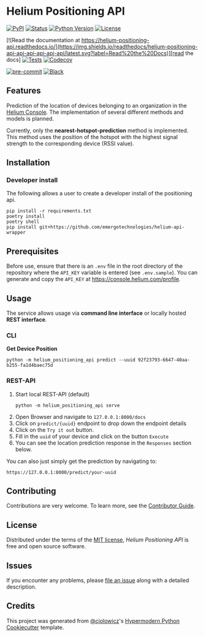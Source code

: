 # Helium Positioning API

[![PyPI](https://img.shields.io/pypi/v/helium-positioning-api.svg)][pypi_]
[![Status](https://img.shields.io/pypi/status/helium-positioning-api.svg)][status]
[![Python Version](https://img.shields.io/pypi/pyversions/helium-positioning-api)][python version]
[![License](https://img.shields.io/pypi/l/helium-positioning-api)][license]

[![Read the documentation at https://helium-positioning-api.readthedocs.io/](https://img.shields.io/readthedocs/helium-positioning-api-api-api-api-api-api/latest.svg?label=Read%20the%20Docs)][read the docs]
[![Tests](https://github.com/emergotechnologies/helium-positioning-api/workflows/Tests/badge.svg)][tests]
[![Codecov](https://codecov.io/gh/emergotechnologies/helium-positioning-api/branch/main/graph/badge.svg)][codecov]

[![pre-commit](https://img.shields.io/badge/pre--commit-enabled-brightgreen?logo=pre-commit&logoColor=white)][pre-commit]
[![Black](https://img.shields.io/badge/code%20style-black-000000.svg)][black]

[pypi_]: https://pypi.org/project/helium-positioning-api/
[status]: https://pypi.org/project/helium-positioning-api/
[python version]: https://pypi.org/project/helium-positioning-api
[read the docs]: https://helium-positioning-api.readthedocs.io/
[tests]: https://github.com/emergotechnologies/helium-positioning-api/actions?workflow=Tests
[codecov]: https://app.codecov.io/gh/emergotechnologies/helium-positioning-api
[pre-commit]: https://github.com/pre-commit/pre-commit
[black]: https://github.com/psf/black

## Features

Prediction of the location of devices belonging to an organization in the [Helium Console](https://console.helium.com/). The implementation of several different methods and models is planned.

Currently, only the **nearest-hotspot-prediction** method is implemented. This method uses the position of the hotspot with the highest signal strength to the corresponding device (RSSI value).

## Installation

### Developer install

The following allows a user to create a developer install of the positioning api.

```console
pip install -r requirements.txt
poetry install
poetry shell
pip install git+https://github.com/emergotechnologies/helium-api-wrapper
```
## Prerequisites

Before use, ensure that there is an `.env` file in the root directory of the repository where the `API_KEY` variable is entered (see `.env.sample`). You can generate and copy the `API_KEY` at https://console.helium.com/profile.

## Usage

The service allows usage via **command line interface** or locally hosted **REST interface**. 


### CLI

**Get Device Position**
```
python -m helium_positioning_api predict --uuid 92f23793-6647-40aa-b255-fa1d4baec75d
```

### REST-API

1. Start local REST-API (default)
    ```
    python -m helium_positioning_api serve
    ```
2. Open Browser and navigate to `127.0.0.1:8000/docs`
3. Click on `predict/{uuid}` endpoint to drop down the endpoint details
4. Click on the `Try it out` button.
5. Fill in the `uuid` of your device and click on the button `Execute`
6. You can see the location prediction response in the `Responses` section below.

You can also just simply get the prediction by navigating to:
```
https://127.0.0.1:8000/predict/your-uuid
```

## Contributing

Contributions are very welcome.
To learn more, see the [Contributor Guide].

## License

Distributed under the terms of the [MIT license][license],
_Helium Positioning API_ is free and open source software.

## Issues

If you encounter any problems,
please [file an issue] along with a detailed description.

## Credits

This project was generated from [@cjolowicz]'s [Hypermodern Python Cookiecutter] template.

[@cjolowicz]: https://github.com/cjolowicz
[pypi]: https://pypi.org/
[hypermodern python cookiecutter]: https://github.com/cjolowicz/cookiecutter-hypermodern-python
[file an issue]: https://github.com/emergotechnologies/helium-positioning-api/issues
[pip]: https://pip.pypa.io/

<!-- github-only -->

[license]: https://github.com/emergotechnologies/helium-positioning-api/blob/main/LICENSE
[contributor guide]: https://github.com/emergotechnologies/helium-positioning-api/blob/main/CONTRIBUTING.md
[command-line reference]: https://helium-positioning-api.readthedocs.io/en/latest/usage.html
